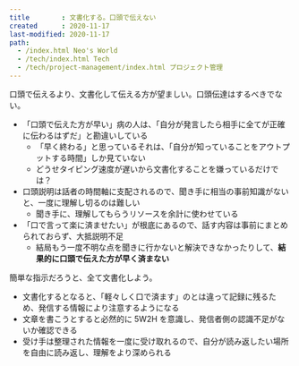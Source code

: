 ```yaml
---
title        : 文書化する。口頭で伝えない
created      : 2020-11-17
last-modified: 2020-11-17
path:
  - /index.html Neo's World
  - /tech/index.html Tech
  - /tech/project-management/index.html プロジェクト管理
---
```


口頭で伝えるより、文書化して伝える方が望ましい。口頭伝達はするべきでない。

- 「口頭で伝えた方が早い」病の人は、「自分が発言したら相手に全てが正確に伝わるはずだ」と勘違いしている
  - 「早く終わる」と思っているそれは、「自分が知っていることをアウトプットする時間」しか見ていない
  - どうせタイピング速度が遅いから文書化することを嫌っているだけでは？
- 口頭説明は話者の時間軸に支配されるので、聞き手に相当の事前知識がないと、一度に理解し切るのは難しい
  - 聞き手に、理解してもらうリソースを余計に使わせている
- 「口で言って楽に済ませたい」が根底にあるので、話す内容は事前にまとめられておらず、大抵説明不足
  - 結局もう一度不明な点を聞きに行かないと解決できなかったりして、__結果的に口頭で伝えた方が早く済まない__

簡単な指示だろうと、全て文書化しよう。

- 文書化するとなると、「軽々しく口で済ます」のとは違って記録に残るため、発信する情報により注意するようになる
- 文章を書こうとすると必然的に 5W2H を意識し、発信者側の認識不足がないか確認できる
- 受け手は整理された情報を一度に受け取れるので、自分が読み返したい場所を自由に読み返し、理解をより深められる
